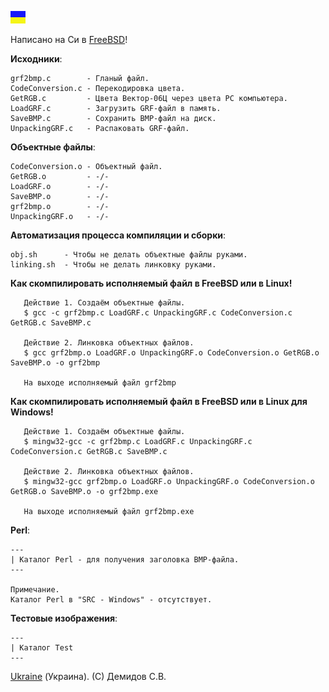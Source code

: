 ![](https://github.com/drilnet/vector-06c-grf2bmp/blob/master/UA.png)

Написано на Си в [FreeBSD](https://www.freebsd.org/ru/)!

**Исходники**:

    grf2bmp.c        - Гланый файл.
    CodeConversion.c - Перекодировка цвета.
    GetRGB.c         - Цвета Вектор-06Ц через цвета PC компьютера.
    LoadGRF.c        - Загрузить GRF-файл в память.
    SaveBMP.c        - Сохранить BMP-файл на диск.
    UnpackingGRF.c   - Распаковать GRF-файл.

**Объектные файлы**:

    CodeConversion.o - Объектный файл.
    GetRGB.o         - -/-
    LoadGRF.o        - -/-
    SaveBMP.o        - -/-
    grf2bmp.o        - -/-
    UnpackingGRF.o   - -/-

**Автоматизация процесса компиляции и сборки**:

    obj.sh      - Чтобы не делать объектные файлы руками.
    linking.sh  - Чтобы не делать линковку руками.

**Как скомпилировать исполняемый файл в FreeBSD или в Linux!**
 
       Действие 1. Создаём объектные файлы.
       $ gcc -c grf2bmp.c LoadGRF.c UnpackingGRF.c CodeConversion.c GetRGB.c SaveBMP.c

       Действие 2. Линковка объектных файлов.
       $ gcc grf2bmp.o LoadGRF.o UnpackingGRF.o CodeConversion.o GetRGB.o SaveBMP.o -o grf2bmp

       На выходе исполняемый файл grf2bmp

**Как скомпилировать исполняемый файл в FreeBSD или в Linux для Windows!**

       Действие 1. Создаём объектные файлы.
       $ mingw32-gcc -c grf2bmp.c LoadGRF.c UnpackingGRF.c CodeConversion.c GetRGB.c SaveBMP.c

       Действие 2. Линковка объектных файлов.
       $ mingw32-gcc grf2bmp.o LoadGRF.o UnpackingGRF.o CodeConversion.o GetRGB.o SaveBMP.o -o grf2bmp.exe

       На выходе исполняемый файл grf2bmp.exe

**Perl**:

    ---
    | Каталог Perl - для получения заголовка BMP-файла.
    ---

    Примечание.
    Каталог Perl в "SRC - Windows" - отсутствует.

**Тестовые изображения**:

    ---
    | Каталог Test
    ---

[Ukraine](https://en.wikipedia.org/wiki/Ukraine) (Украина). (C) Демидов С.В.
